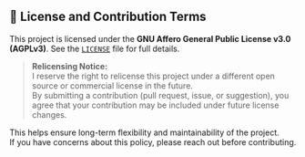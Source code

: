 ## 🧾 License and Contribution Terms

This project is licensed under the **GNU Affero General Public License v3.0 (AGPLv3)**. See the [`LICENSE`](LICENSE) file for full details.

> **Relicensing Notice:**  
> I reserve the right to relicense this project under a different open source or commercial license in the future.  
> By submitting a contribution (pull request, issue, or suggestion), you agree that your contribution may be included under future license changes.

This helps ensure long-term flexibility and maintainability of the project.  
If you have concerns about this policy, please reach out before contributing.
